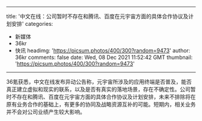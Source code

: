 
---
title: '中文在线：公司暂时不存在和腾讯、百度在元宇宙方面的具体合作协议及计划安排'
categories: 
 - 新媒体
 - 36kr
 - 快讯
headimg: 'https://picsum.photos/400/300?random=9473'
author: 36kr
comments: false
date: Wed, 08 Dec 2021 11:52:42 GMT
thumbnail: 'https://picsum.photos/400/300?random=9473'
---

<div>   
36氪获悉，中文在线发布异动公告称，元宇宙所涉及的应用终端是否普及，能否真正建立虚拟和现实的联系，以及是否有真实的落地场景，存在不确定性。公司暂时不存在和腾讯、百度在元宇宙方面的具体合作协议及计划安排，未来不排除将在原有业务合作的基础上，有更多的协同及战略资源互补的可能。短期内，相关业务并不会对公司业绩产生较大影响。  
</div>
            